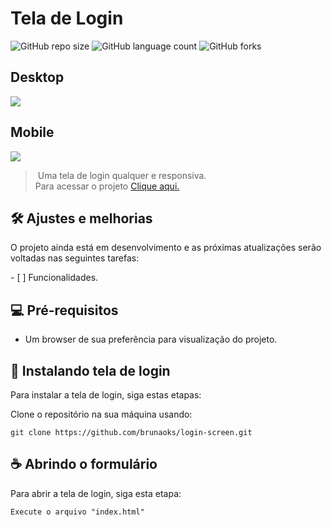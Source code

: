 # Tela de Login 
  
 ![GitHub repo size](https://img.shields.io/github/repo-size/brunaoks/login-screen?style=for-the-badge) 
 ![GitHub language count](https://img.shields.io/github/languages/count/brunaoks/login-screen?style=for-the-badge) 
 ![GitHub forks](https://img.shields.io/github/forks/brunaoks/login-screen?style=for-the-badge)   

## Desktop
<img src="https://user-images.githubusercontent.com/102770109/202873396-41c94399-bd3c-4184-8153-0e28b518ddd6.jpg"  />

## Mobile
<img src="https://user-images.githubusercontent.com/102770109/202873568-4e3c7d10-fef4-4a15-8d82-881437048821.png"  />

 > Uma tela de login qualquer e responsiva.<br> Para acessar o projeto <a target="_blank" href="https://brunaoks.github.io/login-screen/">Clique aqui.</a>
  
 ## 🛠️ Ajustes e melhorias 
  
 O projeto ainda está em desenvolvimento e as próximas atualizações serão voltadas nas seguintes tarefas: 
  
 - [ ] Funcionalidades.
  
 ## 💻 Pré-requisitos

* Um browser de sua preferência para visualização do projeto.

## 🚀 Instalando tela de login

Para instalar a tela de login, siga estas etapas:

Clone o repositório na sua máquina usando:
```
git clone https://github.com/brunaoks/login-screen.git
```
   
 ## ☕ Abrindo o formulário 
  
 Para abrir a tela de login, siga esta etapa: 
  
 ``` 
 Execute o arquivo "index.html"
 ```
